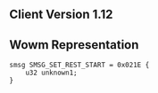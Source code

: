 ## Client Version 1.12

## Wowm Representation
```rust,ignore
smsg SMSG_SET_REST_START = 0x021E {
    u32 unknown1;    
}

```
